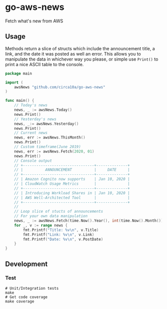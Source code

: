 # go-aws-news

Fetch what's new from AWS

## Usage

Methods return a slice of structs which include the announcement title, a link, and the date it was posted as well an error. This allows you to manipulate the data in whichever way you please, or simple use `Print()` to print a nice ASCII table to the console.

```go
package main

import (
	awsNews "github.com/circa10a/go-aws-news"
)

func main() {
	// Today's news
	news, _ := awsNews.Today()
	news.Print()
	// Yesterday's news
	news, _:= awsNews.Yesterday()
	news.Print()
	// Current news
	news, err := awsNews.ThisMonth()
	news.Print()
	// Custom timeframe(June 2019)
	news, err := awsNews.Fetch(2020, 01)
	news.Print()
	// Console output
	// +--------------------------------+--------------+
	// |          ANNOUNCEMENT          |     DATE     |
	// +--------------------------------+--------------+
	// | Amazon Cognito now supports    | Jan 10, 2020 |
	// | CloudWatch Usage Metrics       |              |
	// +--------------------------------+--------------+
	// | Introducing Workload Shares in | Jan 10, 2020 |
	// | AWS Well-Architected Tool      |              |
	// +--------------------------------+--------------+
	//
	// Loop slice of stucts of announcements
	// For your own data manipulation
	news, _ := awsNews.Fetch(time.Now().Year(), int(time.Now().Month()))
	for _, v := range news {
		fmt.Printf("Title: %v\n", v.Title)
		fmt.Printf("Link: %v\n", v.Link)
		fmt.Printf("Date: %v\n", v.PostDate)
	}
}
```

## Development

### Test

```shell
# Unit/Integration tests
make
# Get code coverage
make coverage
```
